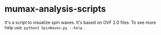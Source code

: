 # mumax-analysis-scripts

It's a script to visualize spin waves. It's based on OVF 2.0 files.
To see more help use:
            ```python3 SpinWaves.py --help``` .
